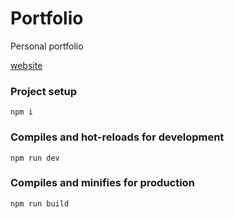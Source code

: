 # Portfolio

Personal portfolio

[website](TODO)

### Project setup

```
npm i
```

### Compiles and hot-reloads for development

```
npm run dev
```

### Compiles and minifies for production

```
npm run build
```
